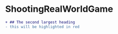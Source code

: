 # ShootingRealWorldGame


```diff
+ ## The second largest heading
- this will be highlighted in red
```
